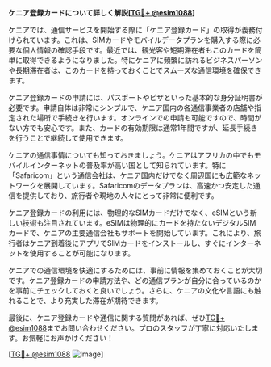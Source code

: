 **ケニア登録カードについて詳しく解説[[TG💪+ @esim1088](https://t.me/s/esim1088)]**

ケニアでは、通信サービスを開始する際に「ケニア登録カード」の取得が義務付けられています。これは、SIMカードやモバイルデータプランを購入する際に必要な個人情報の確認手段です。最近では、観光客や短期滞在者もこのカードを簡単に取得できるようになりました。特にケニアに頻繁に訪れるビジネスパーソンや長期滞在者は、このカードを持っておくことでスムーズな通信環境を確保できます。

ケニア登録カードの申請には、パスポートやビザといった基本的な身分証明書が必要です。申請自体は非常にシンプルで、ケニア国内の各通信事業者の店舗や指定された場所で手続きを行います。オンラインでの申請も可能ですので、時間がない方でも安心です。また、カードの有効期限は通常1年間ですが、延長手続きを行うことで継続して使用できます。

ケニアの通信事情についても知っておきましょう。ケニアはアフリカの中でもモバイルインターネットの普及率が高い国として知られています。特に「Safaricom」という通信会社は、ケニア国内だけでなく周辺国にも広範なネットワークを展開しています。Safaricomのデータプランは、高速かつ安定した通信を提供しており、旅行者や現地の人々にとって非常に便利です。

ケニア登録カードの利用には、物理的なSIMカードだけでなく、eSIMという新しい技術も注目されています。eSIMは物理的にカードを持たないデジタルSIMカードで、ケニアの主要通信会社もサポートを開始しています。これにより、旅行者はケニア到着後にアプリでSIMカードをインストールし、すぐにインターネットを使用することが可能になります。

ケニアでの通信環境を快適にするためには、事前に情報を集めておくことが大切です。ケニア登録カードの申請方法や、どの通信プランが自分に合っているのかを事前にチェックしておくと良いでしょう。さらに、ケニアの文化や言語にも触れることで、より充実した滞在が期待できます。

最後に、ケニア登録カードや通信に関する質問があれば、ぜひ[TG💪+ @esim1088](https://t.me/s/esim1088)までお問い合わせください。プロのスタッフが丁寧に対応いたします。お気軽にお声かけください！

[[TG💪+ @esim1088](https://t.me/s/esim1088) ![Image](https://i.postimg.cc/Y0z9fWf4/image.png)]